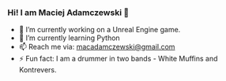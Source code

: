 ### Hi! I am Maciej Adamczewski 👋

- 🔭 I’m currently working on a Unreal Engine game.
- 🌱 I’m currently learning Python
- 📫 Reach me via: macadamczewski@gmail.com
- ⚡ Fun fact: I am a drummer in two bands - White Muffins and Kontrevers.

